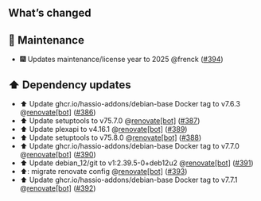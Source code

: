 ## What’s changed

## 🧰 Maintenance

- 🎆 Updates maintenance/license year to 2025 @frenck ([#394](https://github.com/hassio-addons/addon-tautulli/pull/394))

## ⬆️ Dependency updates

- ⬆️ Update ghcr.io/hassio-addons/debian-base Docker tag to v7.6.3 @[renovate[bot]](https://github.com/apps/renovate) ([#386](https://github.com/hassio-addons/addon-tautulli/pull/386))
- ⬆️ Update setuptools to v75.7.0 @[renovate[bot]](https://github.com/apps/renovate) ([#387](https://github.com/hassio-addons/addon-tautulli/pull/387))
- ⬆️ Update plexapi to v4.16.1 @[renovate[bot]](https://github.com/apps/renovate) ([#389](https://github.com/hassio-addons/addon-tautulli/pull/389))
- ⬆️ Update setuptools to v75.8.0 @[renovate[bot]](https://github.com/apps/renovate) ([#388](https://github.com/hassio-addons/addon-tautulli/pull/388))
- ⬆️ Update ghcr.io/hassio-addons/debian-base Docker tag to v7.7.0 @[renovate[bot]](https://github.com/apps/renovate) ([#390](https://github.com/hassio-addons/addon-tautulli/pull/390))
- ⬆️ Update debian_12/git to v1:2.39.5-0+deb12u2 @[renovate[bot]](https://github.com/apps/renovate) ([#391](https://github.com/hassio-addons/addon-tautulli/pull/391))
- ⬆️: migrate renovate config @[renovate[bot]](https://github.com/apps/renovate) ([#393](https://github.com/hassio-addons/addon-tautulli/pull/393))
- ⬆️ Update ghcr.io/hassio-addons/debian-base Docker tag to v7.7.1 @[renovate[bot]](https://github.com/apps/renovate) ([#392](https://github.com/hassio-addons/addon-tautulli/pull/392))
